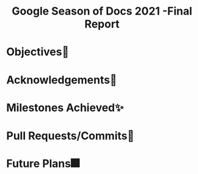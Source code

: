 <div align ="center">
<h1> Google Season of Docs 2021 -Final Report</h1>
</div>

# Objectives🧿

# Acknowledgements🎉

# Milestones Achieved✨

# Pull Requests/Commits📔

# Future Plans🎆
